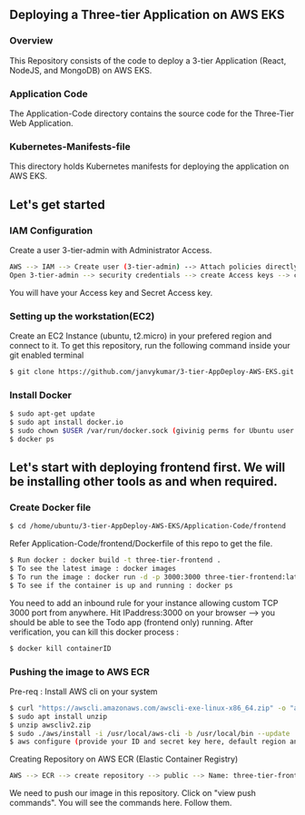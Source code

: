 ## Deploying a Three-tier Application on AWS EKS

### Overview

This Repository consists of the code to deploy a 3-tier Application (React, NodeJS, and MongoDB) on AWS EKS.

### Application Code 
The Application-Code directory contains the source code for the Three-Tier Web Application.

### Kubernetes-Manifests-file
This directory holds Kubernetes manifests for deploying the application on AWS EKS.

## Let's get started

### IAM Configuration
Create a user 3-tier-admin with Administrator Access.
```bash
AWS --> IAM --> Create user (3-tier-admin) --> Attach policies directly --> AdministratorAccess --> create admin
Open 3-tier-admin --> security credentials --> create Access keys --> cli --> create
```
You will have your Access key and Secret Access key.

### Setting up the workstation(EC2)
Create an EC2 Instance (ubuntu, t2.micro) in your prefered region and connect to it.
To get this repository, run the following command inside your git enabled terminal
```bash
$ git clone https://github.com/janvykumar/3-tier-AppDeploy-AWS-EKS.git
```

### Install Docker
```bash
$ sudo apt-get update
$ sudo apt install docker.io
$ sudo chown $USER /var/run/docker.sock (givinig perms for Ubuntu user to run docker)
$ docker ps
```

## Let's start with deploying frontend first. We will be installing other tools as and when required.

### Create Docker file
```bash
$ cd /home/ubuntu/3-tier-AppDeploy-AWS-EKS/Application-Code/frontend
```
Refer Application-Code/frontend/Dockerfile of this repo to get the file.
```bash
$ Run docker : docker build -t three-tier-frontend .
$ To see the latest image : docker images
$ To run the image : docker run -d -p 3000:3000 three-tier-frontend:latest ( react runs on port 3000 by default )
$ To see if the container is up and running : docker ps
```
You need to add an inbound rule for your instance allowing custom TCP 3000 port from anywhere.
Hit IPaddress:3000 on your browser --> you should be able to see the Todo app (frontend only) running.
After verification, you can kill this docker process : 
```bash
$ docker kill containerID
```

### Pushing the image to AWS ECR
Pre-req : Install AWS cli on your system
```bash
$ curl "https://awscli.amazonaws.com/awscli-exe-linux-x86_64.zip" -o "awscliv2.zip"
$ sudo apt install unzip
$ unzip awscliv2.zip
$ sudo ./aws/install -i /usr/local/aws-cli -b /usr/local/bin --update
$ aws configure (provide your ID and secret key here, default region and output can be left blank)
```
Creating Repository on AWS ECR (Elastic Container Registry)
```bash
AWS --> ECR --> create repository --> public --> Name: three-tier-frontend --> create
```
We need to push our image in this repository. Click on "view push commands". You will see the commands here. Follow them.





